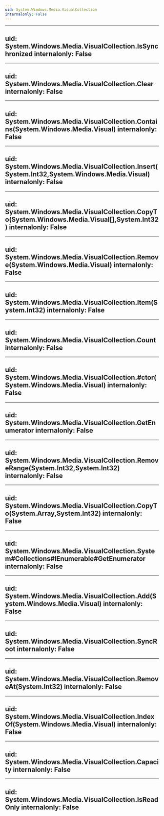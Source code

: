 ```yaml
---
uid: System.Windows.Media.VisualCollection
internalonly: False
---
```


---
uid: System.Windows.Media.VisualCollection.IsSynchronized
internalonly: False
---

---
uid: System.Windows.Media.VisualCollection.Clear
internalonly: False
---

---
uid: System.Windows.Media.VisualCollection.Contains(System.Windows.Media.Visual)
internalonly: False
---

---
uid: System.Windows.Media.VisualCollection.Insert(System.Int32,System.Windows.Media.Visual)
internalonly: False
---

---
uid: System.Windows.Media.VisualCollection.CopyTo(System.Windows.Media.Visual[],System.Int32)
internalonly: False
---

---
uid: System.Windows.Media.VisualCollection.Remove(System.Windows.Media.Visual)
internalonly: False
---

---
uid: System.Windows.Media.VisualCollection.Item(System.Int32)
internalonly: False
---

---
uid: System.Windows.Media.VisualCollection.Count
internalonly: False
---

---
uid: System.Windows.Media.VisualCollection.#ctor(System.Windows.Media.Visual)
internalonly: False
---

---
uid: System.Windows.Media.VisualCollection.GetEnumerator
internalonly: False
---

---
uid: System.Windows.Media.VisualCollection.RemoveRange(System.Int32,System.Int32)
internalonly: False
---

---
uid: System.Windows.Media.VisualCollection.CopyTo(System.Array,System.Int32)
internalonly: False
---

---
uid: System.Windows.Media.VisualCollection.System#Collections#IEnumerable#GetEnumerator
internalonly: False
---

---
uid: System.Windows.Media.VisualCollection.Add(System.Windows.Media.Visual)
internalonly: False
---

---
uid: System.Windows.Media.VisualCollection.SyncRoot
internalonly: False
---

---
uid: System.Windows.Media.VisualCollection.RemoveAt(System.Int32)
internalonly: False
---

---
uid: System.Windows.Media.VisualCollection.IndexOf(System.Windows.Media.Visual)
internalonly: False
---

---
uid: System.Windows.Media.VisualCollection.Capacity
internalonly: False
---

---
uid: System.Windows.Media.VisualCollection.IsReadOnly
internalonly: False
---
